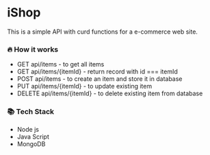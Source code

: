# iShop

This is a simple API with curd functions for a e-commerce web site.


### 🔥 How it works

* GET api/items - to get all items
* GET api/items/{itemId} - return record with id === itemId 
* POST api/items - to create an item and store it in database
* PUT api/items/{itemId} - to update existing item
* DELETE api/items/{itemId} - to delete existing item from database

### :books: Tech Stack

* Node js
* Java Script
* MongoDB
